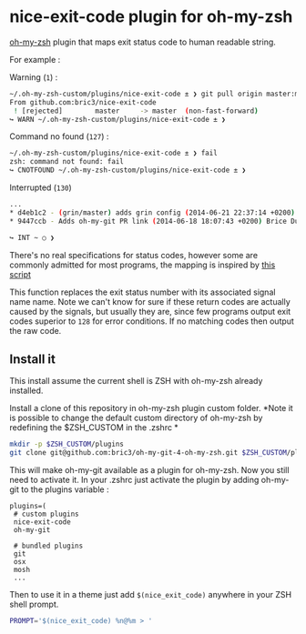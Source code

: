 nice-exit-code plugin for oh-my-zsh
===================================

[oh-my-zsh](https://github.com/robbyrussell/oh-my-zsh) plugin that maps exit status code to human readable string.

For example : 

Warning (`1`) : 

```bash
~/.oh-my-zsh-custom/plugins/nice-exit-code ± ❯ git pull origin master:master
From github.com:bric3/nice-exit-code
 ! [rejected]        master     -> master  (non-fast-forward)
↪ WARN ~/.oh-my-zsh-custom/plugins/nice-exit-code ± ❯
```

Command no found (`127`) :

```bash
~/.oh-my-zsh-custom/plugins/nice-exit-code ± ❯ fail
zsh: command not found: fail
↪ CNOTFOUND ~/.oh-my-zsh-custom/plugins/nice-exit-code ± ❯
```

Interrupted (`130`)

```bash
...
* d4eb1c2 - (grin/master) adds grin config (2014-06-21 22:37:14 +0200) Brice Dutheil <brice.dutheil@gmail.com>
* 9447ccb - Adds oh-my-git PR link (2014-06-18 18:07:43 +0200) Brice Dutheil <brice.dutheil@gmail.com>

↪ INT ~ ○ ❯
```


There's no real specifications for status codes, however some are commonly admitted for most programs, the mapping is inspired by [this script](https://github.com/Valodim/zsh-prompt-powerline/blob/master/hooks/prompt-exitnames.zsh)

This function replaces the exit status number with its associated signal name name. Note we can't know for sure if these return codes are actually caused by the signals, but usually they are, since few programs output exit codes superior to `128` for error conditions.
If no matching codes then output the raw code.

## Install it

This install assume the current shell is ZSH with oh-my-zsh already installed.

Install a clone of this repository in oh-my-zsh plugin custom folder. *Note it is possible to change the default custom directory of oh-my-zsh by redefining the $ZSH_CUSTOM in the .zshrc *

```bash
mkdir -p $ZSH_CUSTOM/plugins
git clone git@github.com:bric3/oh-my-git-4-oh-my-zsh.git $ZSH_CUSTOM/plugins/oh-my-git
```

This will make oh-my-git available as a plugin for oh-my-zsh. Now you still need to activate it. In your .zshrc just activate the plugin by adding oh-my-git to the plugins variable :

```
plugins=(
 # custom plugins
 nice-exit-code
 oh-my-git

 # bundled plugins
 git
 osx
 mosh
 ...
```

Then to use it in a theme just add `$(nice_exit_code)` anywhere in your ZSH shell prompt.

```bash
PROMPT='$(nice_exit_code) %n@%m > '
```

